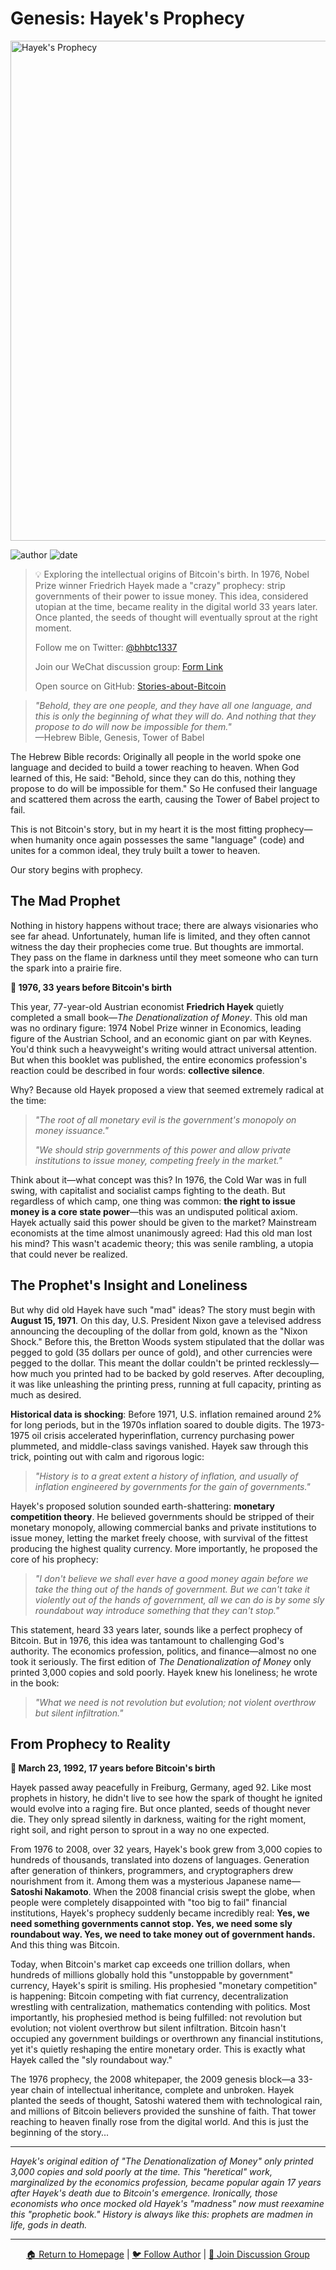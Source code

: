 # Genesis: Hayek's Prophecy

<picture>
  <source srcset="../img_webp/01.webp" type="image/webp">
  <img src="../img/01.png" alt="Hayek's Prophecy" loading="lazy" width="800">
</picture>

![author](https://img.shields.io/badge/Author-beihaili-blue)
![date](https://img.shields.io/badge/Date-2025--09%20block%20863500-orange)

> 💡 Exploring the intellectual origins of Bitcoin's birth. In 1976, Nobel Prize winner Friedrich Hayek made a "crazy" prophecy: strip governments of their power to issue money. This idea, considered utopian at the time, became reality in the digital world 33 years later. Once planted, the seeds of thought will eventually sprout at the right moment.
> 
> Follow me on Twitter: [@bhbtc1337](https://twitter.com/bhbtc1337)
> 
> Join our WeChat discussion group: [Form Link](https://forms.gle/QMBwL6LwZyQew1tX8)
> 
> Open source on GitHub: [Stories-about-Bitcoin](https://github.com/beihaili/Stories-about-Bitcoin)

> *"Behold, they are one people, and they have all one language, and this is only the beginning of what they will do. And nothing that they propose to do will now be impossible for them."*  
> —Hebrew Bible, Genesis, Tower of Babel

The Hebrew Bible records: Originally all people in the world spoke one language and decided to build a tower reaching to heaven. When God learned of this, He said: "Behold, since they can do this, nothing they propose to do will be impossible for them." So He confused their language and scattered them across the earth, causing the Tower of Babel project to fail.

This is not Bitcoin's story, but in my heart it is the most fitting prophecy—when humanity once again possesses the same "language" (code) and unites for a common ideal, they truly built a tower to heaven.

Our story begins with prophecy.

## The Mad Prophet

Nothing in history happens without trace; there are always visionaries who see far ahead. Unfortunately, human life is limited, and they often cannot witness the day their prophecies come true. But thoughts are immortal. They pass on the flame in darkness until they meet someone who can turn the spark into a prairie fire.

**📅 1976, 33 years before Bitcoin's birth**

This year, 77-year-old Austrian economist **Friedrich Hayek** quietly completed a small book—*The Denationalization of Money*. This old man was no ordinary figure: 1974 Nobel Prize winner in Economics, leading figure of the Austrian School, and an economic giant on par with Keynes. You'd think such a heavyweight's writing would attract universal attention. But when this booklet was published, the entire economics profession's reaction could be described in four words: **collective silence**.

Why? Because old Hayek proposed a view that seemed extremely radical at the time:

> *"The root of all monetary evil is the government's monopoly on money issuance."*
> 
> *"We should strip governments of this power and allow private institutions to issue money, competing freely in the market."*

Think about it—what concept was this? In 1976, the Cold War was in full swing, with capitalist and socialist camps fighting to the death. But regardless of which camp, one thing was common: **the right to issue money is a core state power**—this was an undisputed political axiom. Hayek actually said this power should be given to the market? Mainstream economists at the time almost unanimously agreed: Had this old man lost his mind? This wasn't academic theory; this was senile rambling, a utopia that could never be realized.

## The Prophet's Insight and Loneliness

But why did old Hayek have such "mad" ideas? The story must begin with **August 15, 1971**. On this day, U.S. President Nixon gave a televised address announcing the decoupling of the dollar from gold, known as the "Nixon Shock." Before this, the Bretton Woods system stipulated that the dollar was pegged to gold (35 dollars per ounce of gold), and other currencies were pegged to the dollar. This meant the dollar couldn't be printed recklessly—how much you printed had to be backed by gold reserves. After decoupling, it was like unleashing the printing press, running at full capacity, printing as much as desired.

**Historical data is shocking**: Before 1971, U.S. inflation remained around 2% for long periods, but in the 1970s inflation soared to double digits. The 1973-1975 oil crisis accelerated hyperinflation, currency purchasing power plummeted, and middle-class savings vanished. Hayek saw through this trick, pointing out with calm and rigorous logic:

> *"History is to a great extent a history of inflation, and usually of inflation engineered by governments for the gain of governments."*

Hayek's proposed solution sounded earth-shattering: **monetary competition theory**. He believed governments should be stripped of their monetary monopoly, allowing commercial banks and private institutions to issue money, letting the market freely choose, with survival of the fittest producing the highest quality currency. More importantly, he proposed the core of his prophecy:

> *"I don't believe we shall ever have a good money again before we take the thing out of the hands of government. But we can't take it violently out of the hands of government, all we can do is by some sly roundabout way introduce something that they can't stop."*

This statement, heard 33 years later, sounds like a perfect prophecy of Bitcoin. But in 1976, this idea was tantamount to challenging God's authority. The economics profession, politics, and finance—almost no one took it seriously. The first edition of *The Denationalization of Money* only printed 3,000 copies and sold poorly. Hayek knew his loneliness; he wrote in the book:

> *"What we need is not revolution but evolution; not violent overthrow but silent infiltration."*

## From Prophecy to Reality

**📅 March 23, 1992, 17 years before Bitcoin's birth**

Hayek passed away peacefully in Freiburg, Germany, aged 92. Like most prophets in history, he didn't live to see how the spark of thought he ignited would evolve into a raging fire. But once planted, seeds of thought never die. They only spread silently in darkness, waiting for the right moment, right soil, and right person to sprout in a way no one expected.

From 1976 to 2008, over 32 years, Hayek's book grew from 3,000 copies to hundreds of thousands, translated into dozens of languages. Generation after generation of thinkers, programmers, and cryptographers drew nourishment from it. Among them was a mysterious Japanese name—**Satoshi Nakamoto**. When the 2008 financial crisis swept the globe, when people were completely disappointed with "too big to fail" financial institutions, Hayek's prophecy suddenly became incredibly real: **Yes, we need something governments cannot stop. Yes, we need some sly roundabout way. Yes, we need to take money out of government hands.** And this thing was Bitcoin.

Today, when Bitcoin's market cap exceeds one trillion dollars, when hundreds of millions globally hold this "unstoppable by government" currency, Hayek's spirit is smiling. His prophesied "monetary competition" is happening: Bitcoin competing with fiat currency, decentralization wrestling with centralization, mathematics contending with politics. Most importantly, his prophesied method is being fulfilled: not revolution but evolution; not violent overthrow but silent infiltration. Bitcoin hasn't occupied any government buildings or overthrown any financial institutions, yet it's quietly reshaping the entire monetary order. This is exactly what Hayek called the "sly roundabout way."

The 1976 prophecy, the 2008 whitepaper, the 2009 genesis block—a 33-year chain of intellectual inheritance, complete and unbroken. Hayek planted the seeds of thought, Satoshi watered them with technological rain, and millions of Bitcoin believers provided the sunshine of faith. That tower reaching to heaven finally rose from the digital world. And this is just the beginning of the story...

---

*Hayek's original edition of "The Denationalization of Money" only printed 3,000 copies and sold poorly at the time. This "heretical" work, marginalized by the economics profession, became popular again 17 years after Hayek's death due to Bitcoin's emergence. Ironically, those economists who once mocked old Hayek's "madness" now must reexamine this "prophetic book." History is always like this: prophets are madmen in life, gods in death.*

---

<div align="center">
<a href="../">🏠 Return to Homepage</a> | 
<a href="https://twitter.com/bhbtc1337">🐦 Follow Author</a> | 
<a href="https://forms.gle/QMBwL6LwZyQew1tX8">📝 Join Discussion Group</a>
</div>